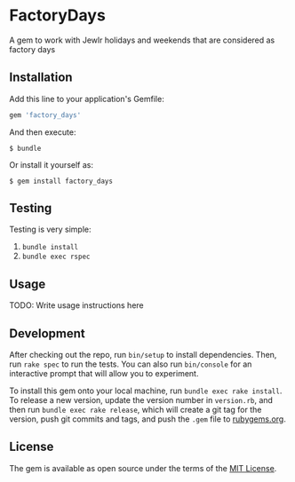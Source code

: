 # FactoryDays

A gem to work with Jewlr holidays and weekends that are considered as factory days

## Installation

Add this line to your application's Gemfile:

```ruby
gem 'factory_days'
```

And then execute:

    $ bundle

Or install it yourself as:

    $ gem install factory_days

## Testing

Testing is very simple:

1. `bundle install`
2. `bundle exec rspec`

## Usage

TODO: Write usage instructions here

## Development

After checking out the repo, run `bin/setup` to install dependencies. Then, run `rake spec` to run the tests. You can also run `bin/console` for an interactive prompt that will allow you to experiment.

To install this gem onto your local machine, run `bundle exec rake install`. To release a new version, update the version number in `version.rb`, and then run `bundle exec rake release`, which will create a git tag for the version, push git commits and tags, and push the `.gem` file to [rubygems.org](https://rubygems.org).

## License

The gem is available as open source under the terms of the [MIT License](http://opensource.org/licenses/MIT).
